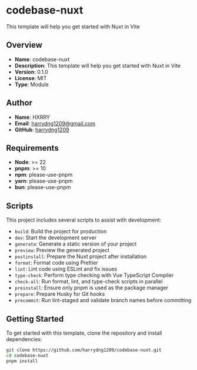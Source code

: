 # codebase-nuxt

This template will help you get started with Nuxt in Vite

## Overview

- **Name**: codebase-nuxt
- **Description**: This template will help you get started with Nuxt in Vite
- **Version**: 0.1.0
- **License**: MIT
- **Type**: Module

## Author

- **Name**: HXRRY
- **Email**: [harrydng1209@gmail.com](mailto:harrydng1209@gmail.com)
- **GitHub**: [harrydng1209](https://github.com/harrydng1209)

## Requirements

- **Node**: >= 22
- **pnpm**: >= 10
- **npm**: please-use-pnpm
- **yarn**: please-use-pnpm
- **bun**: please-use-pnpm

## Scripts

This project includes several scripts to assist with development:

- `build`: Build the project for production
- `dev`: Start the development server
- `generate`: Generate a static version of your project
- `preview`: Preview the generated project
- `postinstall`: Prepare the Nuxt project after installation
- `format`: Format code using Prettier
- `lint`: Lint code using ESLint and fix issues
- `type-check`: Perform type checking with Vue TypeScript Compiler
- `check-all`: Run format, lint, and type-check scripts in parallel
- `preinstall`: Ensure only pnpm is used as the package manager
- `prepare`: Prepare Husky for Git hooks
- `precommit`: Run lint-staged and validate branch names before committing

## Getting Started

To get started with this template, clone the repository and install dependencies:

```bash
git clone https://github.com/harrydng1209/codebase-nuxt.git
cd codebase-nuxt
pnpm install
```
